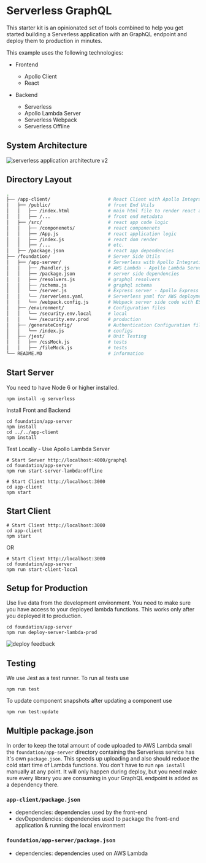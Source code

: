 # Serverless GraphQL

This starter kit is an opinionated set of tools combined to help you get started building a Serverless application with an GraphQL endpoint and deploy them to production in minutes.

This example uses the following technologies:

- Frontend
	- Apollo Client
	- React

- Backend
	- Serverless
	- Apollo Lambda Server
	- Serverless Webpack
	- Serverless Offline

## System Architecture

![serverless application architecture v2](https://user-images.githubusercontent.com/1587005/30748634-c155b978-9f65-11e7-99d1-ebe7dafd0d6b.png)

## Directory Layout

```bash
.
├── /app-client/                     # React Client with Apollo Integration
│   ├── /public/                     # front End Utils
│   │   ├── /index.html              # main html file to render react app
│   │   ├── /...                     # front end metadata
│   ├── /src/                        # react app code logic
│   │   ├── /componenets/            # react componenets
│   │   ├── /App.js                  # react application logic
│   │   ├── /index.js                # react dom render
│   │   ├── /...                     # etc.
│   ├── /package.json                # react app dependencies
├── /foundation/                     # Server Side Utils
│   ├── /app-server/                 # Serverless with Apollo Integration
│   │   ├── /handler.js              # AWS Lambda - Apollo Lambda Server
│   │   ├── /package.json            # server side dependencies
│   │   ├── /resolvers.js            # graphql resolvers
│   │   ├── /schema.js               # graphql schema
│   │   └── /server.js               # Express server - Apollo Express
│   │   └── /serverless.yaml         # Serverless yaml for AWS deployment
│   │   └── /webpack.config.js       # Webpack server side code with ES6
│   ├── /environment/                # Configuration files
│   │   └── /security.env.local      # local
│   │   └── /security.env.prod       # production
│   ├── /generateConfig/             # Authentication Configuration files
│   │   └── /index.js                # configs
│   ├── /jest/                       # Unit Testing
│   │   ├── /cssMock.js              # tests
│   │   ├── /fileMock.js             # tests
└── README.MD                        # information
```



## Start Server

You need to have Node 6 or higher installed.

```
npm install -g serverless
```

Install Front and Backend
```
cd foundation/app-server
npm install
cd ../../app-client
npm install
```

Test Locally - Use Apollo Lambda Server
```
# Start Server http://localhost:4000/graphql
cd foundation/app-server
npm run start-server-lambda:offline
```

```
# Start Client http://localhost:3000
cd app-client
npm start
```

## Start Client

```
# Start Client http://localhost:3000
cd app-client
npm start
```

OR

```
# Start Client http://localhost:3000
cd foundation/app-server
npm run start-client-local
```

## Setup for Production

Use live data from the development environment. You need to make sure you have access to your deployed lambda functions. This works only after you deployed it to production.

```
cd foundation/app-server
npm run deploy-server-lambda-prod
```

![deploy feedback](https://cloud.githubusercontent.com/assets/223045/19171420/6e271150-8bd1-11e6-9b49-e9fa88cac379.png)


## Testing

We use Jest as a test runner. To run all tests use

```
npm run test
```

To update component snapshots after updating a component use

```
npm run test:update
```

## Multiple package.json

In order to keep the total amount of code uploaded to AWS Lambda small the `foundation/app-server` directory containing the Serverless service has it's own `package.json`. This speeds up uploading and also should reduce the cold start time of Lambda functions. You don't have to run `npm install` manually at any point. It will only happen during deploy, but you need make sure every library you are consuming in your GraphQL endpoint is added as a dependency there.

### `app-client/package.json`

- dependencies: dependencies used by the front-end
- devDependencies: dependencies used to package the front-end application & running the local environment

### `foundation/app-server/package.json`

- dependencies: dependencies used on AWS Lambda
